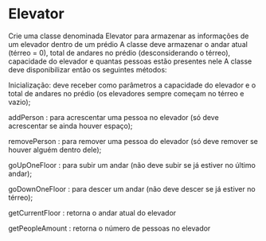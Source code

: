 # Elevator

Crie uma classe denominada Elevator para armazenar as informações de um elevador dentro de um prédio
A classe deve armazenar o andar atual (térreo = 0), total de andares no prédio (desconsiderando o térreo), capacidade do elevador e quantas pessoas estão presentes nele
A classe deve disponibilizar então os seguintes métodos:

Inicialização: deve receber como parâmetros a capacidade do elevador e o total de andares no prédio (os elevadores sempre começam no térreo e vazio);

addPerson : para acrescentar uma pessoa no elevador (só deve acrescentar se ainda houver espaço);

removePerson : para remover uma pessoa do elevador (só deve remover se houver alguém dentro dele);

goUpOneFloor : para subir um andar (não deve subir se já estiver no último andar);

goDownOneFloor : para descer um andar (não deve descer se já estiver no térreo);

getCurrentFloor : retorna o andar atual do elevador

getPeopleAmount : retorna o número de pessoas no elevador
